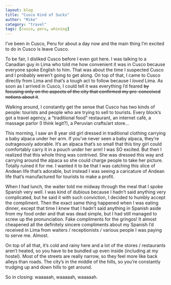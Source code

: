 ```yaml
---
layout: blog
title: "Cusco Kind of Sucks"
author: "Mike"
category: "travel"
tags: [cusco, peru, whining]
---
```


I’ve been in Cusco, Peru for about a day now and the main thing I’m excited to do in Cusco is leave Cusco.

To be fair, I disliked Cusco before I even got here. I was talking to a Canadian guy in Lima who told me how convenient it was in Cusco because everyone spoke English to him. That was about the time I suspected Cusco and I probably weren’t going to get along. On top of that, I came to Cusco directly from Lima and that’s a tough act to follow because I *loved* Lima. As soon as I arrived in Cusco, I could tell it was everything I’d feared ~~by focusing only on the aspects of the city that confirmed my pre-conceived notions about it~~.

Walking around, I constantly get the sense that Cusco has two kinds of people: tourists and people who are trying to sell to tourists. Every block’s got a travel agency, a “traditional food” restaurant, an internet café, a massage parlor (I think legit?), a Peruvian crafts/art store…

This morning, I saw an 8 year old girl dressed in traditional clothing carrying a baby alpaca under her arm. If you’ve never seen a baby alpaca, they’re outrageously adorable. It’s an alpaca that’s so small that this tiny girl could comfortably carry it in a pouch under her arm! I was SO excited. But then I realized that this whole thing was contrived. She was dressed this way and carrying around the alpaca so she could charge people to take her picture. Totally ruined it for me. I wanted it to be that I was catching this slice of Andean life that’s adorable, but instead I was seeing a caricature of Andean life that’s manufactured for tourists to make a profit.

When I had lunch, the waiter told me midway through the meal that I spoke Spanish very well. I was kind of dubious because I hadn’t said anything very complicated, but he said it with such conviction, I decided to humbly accept the compliment. Then the exact same thing happened when I was eating dinner, except that time I *knew* that I hadn’t said anything in Spanish aside from my food order and that was dead simple, but I had still managed to screw up the pronunciation. Fake compliments for the gringos! It almost cheapened all the definitely sincere compliments about my Spanish I’d received in Lima from waiters / receptionists / various people I was paying to serve me. Almost.

On top of all that, it’s cold and rainy here and a lot of the stores / restaurants aren’t heated, so you have to be bundled up even inside (including at my hostel). Most of the streets are really narrow, so they feel more like back alleys than roads. The city’s in the middle of the hills, so you’re constantly trudging up and down hills to get around.

So in closing: waaaaah, waaaaah, waaaaah.